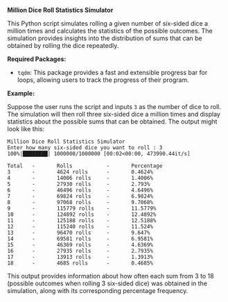**Million Dice Roll Statistics Simulator**

This Python script simulates rolling a given number of six-sided dice a million times and calculates the statistics of the possible outcomes. The simulation provides insights into the distribution of sums that can be obtained by rolling the dice repeatedly.

**Required Packages:**

- `tqdm`: This package provides a fast and extensible progress bar for loops, allowing users to track the progress of their program.

**Example:**

Suppose the user runs the script and inputs `3` as the number of dice to roll. The simulation will then roll three six-sided dice a million times and display statistics about the possible sums that can be obtained. The output might look like this:

```
Million Dice Roll Statistics Simulator
Enter how many six-sided dice you want to roll : 3
100%|████████| 1000000/1000000 [00:02<00:00, 473990.44it/s]

Total   -       Rolls           -       Percentage
3       -       4624 rolls      -       0.4624%
4       -       14006 rolls     -       1.4006%
5       -       27930 rolls     -       2.793%
6       -       46496 rolls     -       4.6496%
7       -       69824 rolls     -       6.9824%
8       -       97068 rolls     -       9.7068%
9       -       115779 rolls    -       11.5779%
10      -       124892 rolls    -       12.4892%
11      -       125188 rolls    -       12.5188%
12      -       115240 rolls    -       11.524%
13      -       96470 rolls     -       9.647%
14      -       69581 rolls     -       6.9581%
15      -       46369 rolls     -       4.6369%
16      -       27935 rolls     -       2.7935%
17      -       13913 rolls     -       1.3913%
18      -       4685 rolls      -       0.4685%
```

This output provides information about how often each sum from 3 to 18 (possible outcomes when rolling 3 six-sided dice) was obtained in the simulation, along with its corresponding percentage frequency.